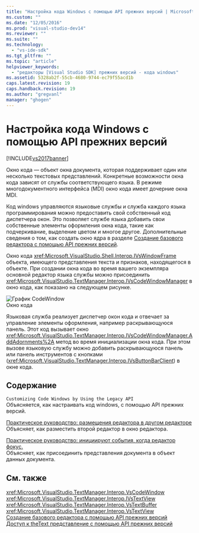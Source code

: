 ```yaml
---
title: "Настройка кода Windows с помощью API прежних версий | Microsoft Docs"
ms.custom: ""
ms.date: "12/05/2016"
ms.prod: "visual-studio-dev14"
ms.reviewer: ""
ms.suite: ""
ms.technology: 
  - "vs-ide-sdk"
ms.tgt_pltfrm: ""
ms.topic: "article"
helpviewer_keywords: 
  - "редакторы [Visual Studio SDK] прежних версий - кода windows"
ms.assetid: 5328ab2f-55cb-4680-9744-ec79f55acd1b
caps.latest.revision: 19
caps.handback.revision: 19
ms.author: "gregvanl"
manager: "ghogen"
---
```

# Настройка кода Windows с помощью API прежних версий
[!INCLUDE[vs2017banner](../code-quality/includes/vs2017banner.md)]

Окно кода — объект окна документа, которая поддерживает один или несколько текстовых представлений. Конкретные возможности окна кода зависят от службы соответствующего языка. В режиме многодокументного интерфейса \(MDI\) окно кода имеет дочерние окна MDI.  
  
 Код windows управляются языковые службы и служба каждого языка программирования можно предоставить свой собственный код диспетчера окон. Это позволяет службе языка добавить свои собственные элементы оформления окна кода, такие как подчеркивание, выделение цветом и многое другое. Дополнительные сведения о том, как создать окно ядра в разделе [Создание базового редактора с помощью API прежних версий](../extensibility/instantiating-the-core-editor-by-using-the-legacy-api.md).  
  
 Окно кода <xref:Microsoft.VisualStudio.Shell.Interop.IVsWindowFrame> объекта, имеющего представления текста и признаков, находящегося в объекте. При создании окна кода во время вашего экземпляра основной редактор языка службы можно присоединить <xref:Microsoft.VisualStudio.TextManager.Interop.IVsCodeWindowManager> в окно кода, как показано на следующем рисунке.  
  
 ![График CodeWindow](../extensibility/media/vscodewindow.png "vscodewindow")  
Окно кода  
  
 Языковая служба реализует диспетчер окон кода и отвечает за управление элементы оформления, например раскрывающуюся панель. Этот код вызывает окно <xref:Microsoft.VisualStudio.TextManager.Interop.IVsCodeWindowManager.AddAdornments%2A> метод во время инициализации окна кода. При этом вызове языковую службу можно добавить раскрывающуюся панель или панель инструментов с кнопками \(<xref:Microsoft.VisualStudio.TextManager.Interop.IVsButtonBarClient>\) в окне кода.  
  
## Содержание  
 `Customizing Code Windows by Using the Legacy API`  
 Объясняется, как настраивать код windows, с помощью API прежних версий.  
  
 [Практическое руководство: размещения редактора в другом редакторе](../extensibility/how-to-host-an-editor-in-another-editor.md)  
 Объясняет, как разместить второй редактор в окно редактора.  
  
 [Практическое руководство: инициируют события, когда редактор фокус.](../extensibility/how-to-fire-events-when-the-editor-loses-focus.md)  
 Объясняет, как присоединить представления документа в объект данных документа.  
  
## См. также  
 <xref:Microsoft.VisualStudio.TextManager.Interop.VsCodeWindow>   
 <xref:Microsoft.VisualStudio.TextManager.Interop.IVsTextView>   
 <xref:Microsoft.VisualStudio.TextManager.Interop.VsTextBuffer>   
 <xref:Microsoft.VisualStudio.TextManager.Interop.VsTextView>   
 [Создание базового редактора с помощью API прежних версий](../extensibility/instantiating-the-core-editor-by-using-the-legacy-api.md)   
 [Доступ к theText представление с помощью API прежних версий](../extensibility/accessing-thetext-view-by-using-the-legacy-api.md)